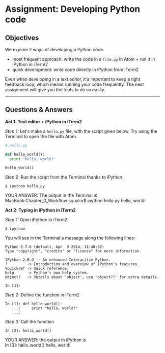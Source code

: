# Assignment: Developing Python code

## Objectives
We explore 2 ways of developing a Python code.
- most frequent approach: write the code in a `file.py` in Atom + run it in iPython in iTerm2
- quick development: write code directly in iPython from iTerm2

Even when developing in a text editor, it's important to keep a tight feedback
loop, which means running your code frequently. The next assignment will give you the tools to do so easily.
_______________________________________

## Questions & Answers

__Act 1: Text editor + iPython in iTerm2__

*Step 1:* Let's make a `hello.py` file, with the script given below. Try using the Terminal to open the file with Atom.
  ```python
  # hello.py

  def hello_world():
    print "hello, world!"

  hello_world()
  ```

*Step 2:* Run the script from the Terminal thanks to iPython.
  ```
  $ ipython hello.py
  ```

YOUR ANSWER: The output in the Terminal is <br>
MacBook:Chapter_0_Workflow squalor$ ipython hello.py
hello, world!


__Act 2: Typing in iPython in iTerm2__

*Step 1:* Open iPython in iTerm2
  ```
  $ ipython
  ```
You will see in the Terminal a message along the following lines:
  ```
  Python 2.7.6 (default, Apr  9 2014, 11:48:52)
  Type "copyright", "credits" or "license" for more information.

  IPython 2.0.0 -- An enhanced Interactive Python.
  ?         -> Introduction and overview of IPython's features.
  %quickref -> Quick reference.
  help      -> Python's own help system.
  object?   -> Details about 'object', use 'object??' for extra details.

  In [1]:
  ```

*Step 2:* Define the function in iTerm2
  ```
  In [1]: def hello_world():
     ...:     print "hello, world!"
     ...:
  ```

*Step 3:* Call the function
  ```
  In [2]: hello_world()
  ```

YOUR ANSWER: the output in iPython is <br>
In [3]: hello_world()
hello, world!

